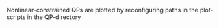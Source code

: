 Nonlinear-constrained QPs are plotted by reconfiguring paths in the plot-scripts in the QP-directory

